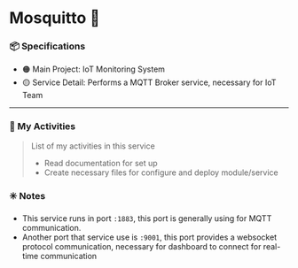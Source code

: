 # Mosquitto :ice_cube:

### :package: Specifications
- :orange_circle: Main Project: IoT Monitoring System
- :yellow_circle: Service Detail: Performs a MQTT Broker service, necessary for IoT Team

***

### :scroll: My Activities
> List of my activities in this service
> * Read documentation for set up 
> * Create necessary files for configure and deploy module/service  

### :eight_spoked_asterisk: Notes
- This service runs in port `:1883`, this port is generally using for MQTT communication.
- Another port that service use is `:9001`, this port provides a websocket protocol communication, necessary for dashboard to connect for real-time communication